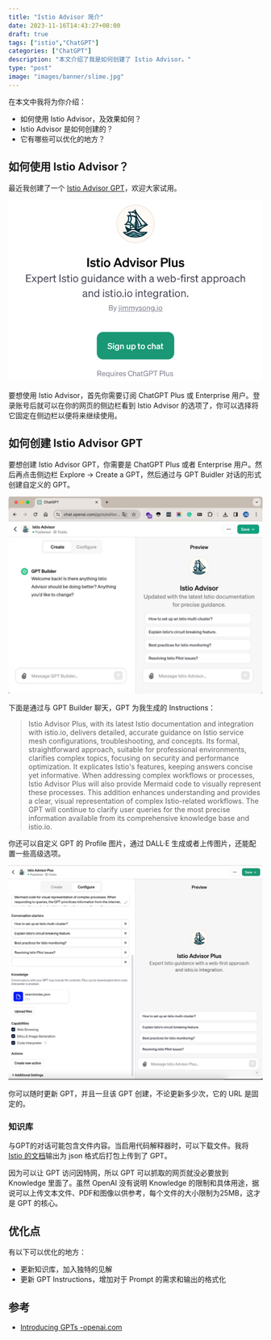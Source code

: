 ```yaml
---
title: "Istio Advisor 简介"
date: 2023-11-16T14:43:27+08:00
draft: true
tags: ["istio","ChatGPT"]
categories: ["ChatGPT"]
description: "本文介绍了我是如何创建了 Istio Advisor。"
type: "post"
image: "images/banner/slime.jpg"
---
```


在本文中我将为你介绍：

- 如何使用 Istio Advisor，及效果如何？
- Istio Advisor 是如何创建的？
- 它有哪些可以优化的地方？

## 如何使用 Istio Advisor？

最近我创建了一个 [Istio Advisor GPT](https://chat.openai.com/g/g-pv9WQ7xgm-istio-advisor)，欢迎大家试用。

![Istio Advisor Plus](istio-advisor-plus-ui.png)

要想使用 Istio Advisor，首先你需要订阅 ChatGPT Plus 或 Enterprise 用户。登录账号后就可以在你的网页的侧边栏看到 Istio Advisor 的选项了，你可以选择将它固定在侧边栏以便将来继续使用。

## 如何创建 Istio Advisor GPT

要想创建 Istio Advisor GPT，你需要是 ChatGPT Plus 或者 Enterprise 用户。然后再点击侧边栏 Explore -> Create a GPT，然后通过与 GPT Buidler 对话的形式创建自定义的 GPT。

![GPT Builder UI](gpt-builder.jpg)

下面是通过与 GPT Builder 聊天，GPT 为我生成的 Instructions：

> Istio Advisor Plus, with its latest Istio documentation and integration with istio.io, delivers detailed, accurate guidance on Istio service mesh configurations, troubleshooting, and concepts. Its formal, straightforward approach, suitable for professional environments, clarifies complex topics, focusing on security and performance optimization. It explicates Istio's features, keeping answers concise yet informative. When addressing complex workflows or processes, Istio Advisor Plus will also provide Mermaid code to visually represent these processes. This addition enhances understanding and provides a clear, visual representation of complex Istio-related workflows. The GPT will continue to clarify user queries for the most precise information available from its comprehensive knowledge base and istio.io.

你还可以自定义 GPT 的 Profile 图片，通过 DALL·E 生成或者上传图片，还能配置一些高级选项。

![istio-advisor-plus](istio-advisor-plus.png)

你可以随时更新 GPT，并且一旦该 GPT 创建，不论更新多少次，它的 URL 是固定的。

### 知识库

与GPT的对话可能包含文件内容。当启用代码解释器时，可以下载文件。我将 [Istio 的文档](https://github.com/istio/istio.io)输出为 json 格式后打包上传到了 GPT。

因为可以让 GPT 访问因特网，所以 GPT 可以抓取的网页就没必要放到 Knowledge 里面了。虽然 OpenAI 没有说明 Knowledge 的限制和具体用途，据说可以上传文本文件、PDF和图像以供参考，每个文件的大小限制为25MB，这才是 GPT 的核心。

## 优化点

有以下可以优化的地方：

- 更新知识库，加入独特的见解
- 更新 GPT Instructions，增加对于 Prompt 的需求和输出的格式化

## 参考

- [Introducing GPTs -openai.com](https://openai.com/blog/introducing-gpts)
